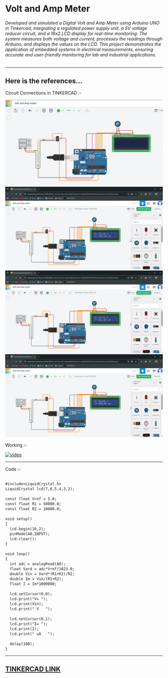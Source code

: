 # Volt and Amp Meter
###### Developed and simulated a Digital Volt and Amp Meter using Arduino UNO in Tinkercad, integrating a regulated power supply unit, a 5V voltage reducer circuit, and a 16x2 LCD display for real-time monitoring. The system measures both voltage and current, processes the readings through Arduino, and displays the values on the LCD. This project demonstrates the application of embedded systems in electrical measurements, ensuring accurate and user-friendly monitoring for lab and industrial applications.
---
## Here is the references...

Circuit Connections in TINKERCAD :-

<img src=https://github.com/lingeshkumarkamaraj/Volt-and-Amp-Meter/blob/main/1.png> 
<img src=https://github.com/lingeshkumarkamaraj/Volt-and-Amp-Meter/blob/main/2.png> 
<img src=https://github.com/lingeshkumarkamaraj/Volt-and-Amp-Meter/blob/main/3.png> 
<img src=https://github.com/lingeshkumarkamaraj/Volt-and-Amp-Meter/blob/main/4.png> 


Working :- 

[<img width="300" height="300" src="https://img.icons8.com/color/96/start.png" alt="video"/>](https://youtu.be/TvNgKR_favU)


---
Code :-
```

#include<LiquidCrystal.h>
LiquidCrystal lcd(7,6,5,4,3,2);

const float Vref = 5.0;
const float R1 = 50000.0;
const float R2 = 10000.0;

void setup()
{
  lcd.begin(16,2);
  pinMode(A0,INPUT);
  lcd.clear();
}

void loop()
{
  int adc = analogRead(A0);
  float Vard = adc*Vref/1023.0;
  double Vin = Vard*(R1+R2)/R2;
  double Im = Vin/(R1+R2);
  float I = Im*1000000;
  
  lcd.setCursor(0,0);
  lcd.print("V= ");
  lcd.print(Vin);
  lcd.print(" V   ");
  
  lcd.setCursor(0,1);
  lcd.print("I= ");
  lcd.print(I);
  lcd.print(" uA   ");
  
  delay(100);
}

```
---
[TINKERCAD LINK](https://www.tinkercad.com/things/2zYB8xLBW9q-volt-and-amp-meter?sharecode=TcIGJ66ilo16gjZnFTfmzAw6AOa656M9fTdyqLPq7l8)
---
